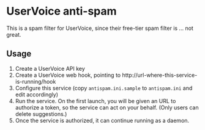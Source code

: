UserVoice anti-spam
===================

This is a spam filter for UserVoice, since their free-tier spam filter
is ... not great.

Usage
-----

1. Create a UserVoice API key
2. Create a UserVoice web hook, pointing to
   http://url-where-this-service-is-running/hook
3. Configure this service (copy `antispam.ini.sample` to
   `antispam.ini` and edit accordingly)
4. Run the service. On the first launch, you will be given an URL to
   authorize a token, so the service can act on your behalf. (Only
   users can delete suggestions.)
5. Once the service is authorized, it can continue running as a
   daemon.
